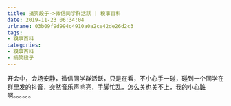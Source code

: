 ```yaml
---
title: 搞笑段子->微信同学群活跃 | 糗事百科
date: 2019-11-23 06:34:04
urlname: 03b09f9d994c4910a0a2ce42de26d2c3
tags: 
- 糗事百科
categories:
- 糗事百科
- 搞笑段子
---
```

开会中，会场安静，微信同学群活跃，只是在看，不小心手一碰，碰到一个同学在群里发的抖音，突然音乐声响亮，手脚忙乱，怎么关也关不上，我的小心脏啊。。。。。。


